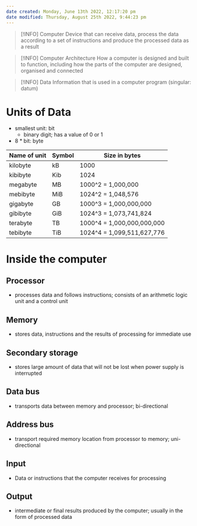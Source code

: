 ```yaml
---
date created: Monday, June 13th 2022, 12:17:20 pm
date modified: Thursday, August 25th 2022, 9:44:23 pm
---
```

> [!INFO] Computer
> Device that can receive data, process the data according to a set of instructions and produce the processed data as a result

> [!INFO] Computer Architecture
> How a computer is designed and built to function, including how the parts of the computer are designed, organised and connected

> [!INFO] Data
> Information that is used in a computer program (singular: datum)

# Units of Data

- smallest unit: bit
	- binary digit; has a value of 0 or 1
- 8 * bit: byte

| Name of unit | Symbol | Size in bytes              |
| ------------ | ------ | -------------------------- |
| kilobyte     | kB     | 1000                       |
| kibibyte     | Kib    | 1024                       |
| megabyte     | MB     | 1000^2 = 1,000,000         |
| mebibyte     | MiB    | 1024^2 = 1,048,576         |
| gigabyte     | GB     | 1000^3 = 1,000,000,000     |
| gibibyte     | GiB    | 1024^3 = 1,073,741,824     |
| terabyte     | TB     | 1000^4 = 1,000,000,000,000 |
| tebibyte     | TiB    | 1024^4 = 1,099,511,627,776 |

# Inside the computer

## Processor

- processes data and follows instructions; consists of an arithmetic logic unit and a control unit

## Memory

- stores data, instructions and the results of processing for immediate use

## Secondary storage

- stores large amount of data that will not be lost when power supply is interrupted

## Data bus

- transports data between memory and processor; bi-directional

## Address bus

- transport required memory location from processor to memory; uni-directional

## Input

- Data or instructions that the computer receives for processing

## Output

- intermediate or final results produced by the computer; usually in the form of processed data
